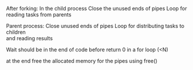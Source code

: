 After forking: In the child process 
Close the unused ends of pipes 
Loop for reading tasks from parents

Parent process: Close unused ends of pipes 
Loop for distributing tasks to children  
                    and reading results

Wait should be in the end of code before 
return 0 in a for loop (<N) 

at the end free the allocated memory
for the pipes using free()
